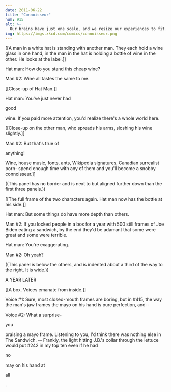```yaml
---
date: 2011-06-22
title: "Connoisseur"
num: 915
alt: >-
  Our brains have just one scale, and we resize our experiences to fit.
img: https://imgs.xkcd.com/comics/connoisseur.png
---
```

[[A man in a white hat is standing with another man. They each hold a wine glass in one hand, in the man in the hat is holding a bottle of wine in the other. He looks at the label.]]

Hat man: How do you stand this cheap wine?

Man #2: Wine all tastes the same to me.

[[Close-up of Hat Man.]]

Hat man: You've just never had 

good

 wine. If you paid more attention, you'd realize there's a whole world here.

[[Close-up on the other man, who spreads his arms, sloshing his wine slightly.]]

Man #2: But that's true of 

anything!

 Wine, house music, fonts, ants, Wikipedia signatures, Canadian surrealist porn- spend enough time with any of them and you'll become a snobby connoisseur.]]

((This panel has no border and is next to but aligned further down than the first three panels.))

[[The full frame of the two characters again. Hat man now has the bottle at his side.]]

Hat man: But some things do have more depth than others.

Man #2: If you locked people in a box for a year with 500 still frames of Joe Biden eating a sandwich, by the end they'd be adamant that some were great and some were terrible.

Hat man: You're exaggerating.

Man #2: Oh yeah?

((This panel is below the others, and is indented about a third of the way to the right. It is wide.))

A YEAR LATER

[[A box. Voices emanate from inside.]]

Voice #1: Sure, most closed-mouth frames are boring, but in #415, the way the man's jaw frames the mayo on his hand is pure perfection, and--

Voice #2: What a surprise- 

you

 praising a mayo frame. Listening to you, I'd think there was nothing else in The Sandwich. -- Frankly, the light hitting J.B.'s collar through the lettuce would put #242 in my top ten even if he had 

no

 may on his hand at 

all

.

